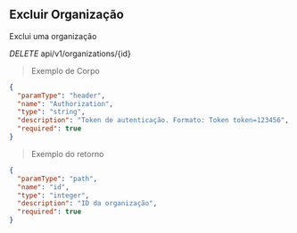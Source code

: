 ## Excluir Organização

Exclui uma organização

<div class="api-endpoint">
  <div class="endpoint-data">
    <i class="label label-get">DELETE</i>
     api/v1/organizations/{id}
  </div>
</div>


> Exemplo de Corpo

```json
{
  "paramType": "header",
  "name": "Authorization",
  "type": "string",
  "description": "Token de autenticação. Formato: Token token=123456",
  "required": true
}
```

> Exemplo do retorno

```json
{
  "paramType": "path",
  "name": "id",
  "type": "integer",
  "description": "ID da organização",
  "required": true
}
```